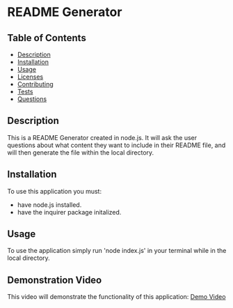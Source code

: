 # README Generator
  ## Table of Contents
  * [Description](#description)
  * [Installation](#installation)
  * [Usage](#usage)
  * [Licenses](#licenses)
  * [Contributing](#contributing)
  * [Tests](#tests)
  * [Questions](#questions)
  ## Description
  This is a README Generator created in node.js. It will ask the user questions about what content they want to include in their README file, and will then generate the file within the local directory.
  ## Installation
  To use this application you must:
  - have node.js installed.
  - have the inquirer package initalized.
  ## Usage
  To use the application simply run 'node index.js' in your terminal while in the local directory.
  ## Demonstration Video
  This video will demonstrate the functionality of this application:
  [Demo Video](Develop/Untitled_%20Dec%2013,%202022%202_53%20AM.webm)
